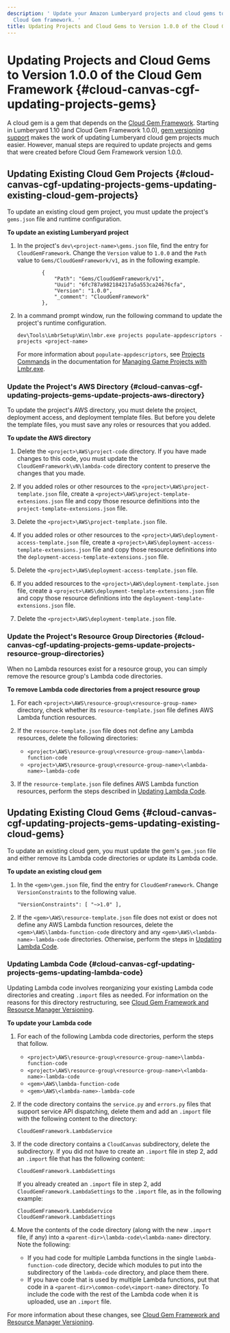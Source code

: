 ```yaml
---
description: ' Update your Amazon Lumberyard projects and cloud gems to version 1.0.0 of the
  Cloud Gem framework. '
title: Updating Projects and Cloud Gems to Version 1.0.0 of the Cloud Gem Framework
---
```

# Updating Projects and Cloud Gems to Version 1\.0\.0 of the Cloud Gem Framework {#cloud-canvas-cgf-updating-projects-gems}

A cloud gem is a gem that depends on the [Cloud Gem Framework](/docs/userguide/gems/cloud-canvas/framework-intro.md)\. Starting in Lumberyard 1\.10 \(and Cloud Gem Framework 1\.0\.0\), [gem versioning support](/docs/userguide/gems/cloud-canvas/cgf-rm-versioning.md) makes the work of updating Lumberyard cloud gem projects much easier\. However, manual steps are required to update projects and gems that were created before Cloud Gem Framework version 1\.0\.0\.

## Updating Existing Cloud Gem Projects {#cloud-canvas-cgf-updating-projects-gems-updating-existing-cloud-gem-projects}

To update an existing cloud gem project, you must update the project's `gems.json` file and runtime configuration\.

**To update an existing Lumberyard project**

1. In the project's `dev\<project-name>\gems.json` file, find the entry for `CloudGemFramework`\. Change the `Version` value to `1.0.0` and the `Path` value to `Gems/CloudGemFramework/v1`, as in the following example\.

   ```
           {
               "Path": "Gems/CloudGemFramework/v1",
               "Uuid": "6fc787a982184217a5a553ca24676cfa",
               "Version": "1.0.0",
               "_comment": "CloudGemFramework"
           },
   ```

1. In a command prompt window, run the following command to update the project's runtime configuration\.

   ```
   dev\Tools\LmbrSetup\Win\lmbr.exe projects populate-appdescriptors -projects <project-name>
   ```

   For more information about `populate-appdescriptors`, see [Projects Commands](/docs/userguide/lmbr-exe-project.md) in the documentation for [Managing Game Projects with Lmbr\.exe](/docs/userguide/lmbr-exe.md)\.

### Update the Project's AWS Directory {#cloud-canvas-cgf-updating-projects-gems-update-projects-aws-directory}

To update the project's AWS directory, you must delete the project, deployment access, and deployment template files\. But before you delete the template files, you must save any roles or resources that you added\.

**To update the AWS directory**

1. Delete the `<project>\AWS\project-code` directory\. If you have made changes to this code, you must update the `CloudGemFramework\vN\lambda-code` directory content to preserve the changes that you made\.

1. If you added roles or other resources to the `<project>\AWS\project-template.json` file, create a `<project>\AWS\project-template-extensions.json` file and copy those resource definitions into the `project-template-extensions.json` file\.

1. Delete the `<project>\AWS\project-template.json` file\.

1. If you added roles or other resources to the `<project>\AWS\deployment-access-template.json` file, create a `<project>\AWS\deployment-access-template-extensions.json` file and copy those resource definitions into the `deployment-access-template-extensions.json` file\.

1. Delete the `<project>\AWS\deployment-access-template.json` file\.

1. If you added resources to the `<project>\AWS\deployment-template.json` file, create a `<project>\AWS\deployment-template-extensions.json` file and copy those resource definitions into the `deployment-template-extensions.json` file\.

1. Delete the `<project>\AWS\deployment-template.json` file\.

### Update the Project's Resource Group Directories {#cloud-canvas-cgf-updating-projects-gems-update-projects-resource-group-directories}

When no Lambda resources exist for a resource group, you can simply remove the resource group's Lambda code directories\.

**To remove Lambda code directories from a project resource group**

1. For each `<project>\AWS\resource-group\<resource-group-name>` directory, check whether its `resource-template.json` file defines AWS Lambda function resources\.

1. If the `resource-template.json` file does not define any Lambda resources, delete the following directories:
   + `<project>\AWS\resource-group\<resource-group-name>\lambda-function-code`
   + `<project>\AWS\resource-group\<resource-group-name>\<lambda-name>-lambda-code `

1. If the `resource-template.json` file defines AWS Lambda function resources, perform the steps described in [Updating Lambda Code](#cloud-canvas-cgf-updating-projects-gems-updating-lambda-code)\.

## Updating Existing Cloud Gems {#cloud-canvas-cgf-updating-projects-gems-updating-existing-cloud-gems}

To update an existing cloud gem, you must update the gem's `gem.json` file and either remove its Lambda code directories or update its Lambda code\.

**To update an existing cloud gem**

1. In the `<gem>\gem.json` file, find the entry for `CloudGemFramework`\. Change `VersionConstraints` to the following value\.

   ```
   "VersionConstraints": [ "~>1.0" ],
   ```

1. If the `<gem>\AWS\resource-template.json` file does not exist or does not define any AWS Lambda function resources, delete the `<gem>\AWS\lambda-function-code` directory and any `<gem>\AWS\<lambda-name>-lambda-code` directories\. Otherwise, perform the steps in [Updating Lambda Code](#cloud-canvas-cgf-updating-projects-gems-updating-lambda-code)\.

### Updating Lambda Code {#cloud-canvas-cgf-updating-projects-gems-updating-lambda-code}

Updating Lambda code involves reorganizing your existing Lambda code directories and creating `.import` files as needed\. For information on the reasons for this directory restructuring, see [ Cloud Gem Framework and Resource Manager Versioning](/docs/userguide/gems/cloud-canvas/cgf-rm-versioning.md)\.

**To update your Lambda code**

1. For each of the following Lambda code directories, perform the steps that follow\.
   + `<project>\AWS\resource-group\<resource-group-name>\lambda-function-code`
   + `<project>\AWS\resource-group\<resource-group-name>\<lambda-name>-lambda-code`
   + `<gem>\AWS\lambda-function-code`
   + `<gem>\AWS\<lambda-name>-lambda-code`

1. If the code directory contains the `service.py` and `errors.py` files that support service API dispatching, delete them and add an `.import` file with the following content to the directory:

   ```
   CloudGemFramework.LambdaService
   ```

1. If the code directory contains a `CloudCanvas` subdirectory, delete the subdirectory\. If you did not have to create an `.import` file in step 2, add an `.import` file that has the following content:

   ```
   CloudGemFramework.LambdaSettings
   ```

   If you already created an `.import` file in step 2, add `CloudGemFramework.LambdaSettings` to the `.import` file, as in the following example:

   ```
   CloudGemFramework.LambdaService
   CloudGemFramework.LambdaSettings
   ```

1. Move the contents of the code directory \(along with the new `.import` file, if any\) into a `<parent-dir>\lambda-code\<lambda-name>` directory\. Note the following:
   + If you had code for multiple Lambda functions in the single `lambda-function-code` directory, decide which modules to put into the subdirectory of the `lambda-code` directory, and place them there\.
   + If you have code that is used by multiple Lambda functions, put that code in a `<parent-dir>\common-code\<import-name>` directory\. To include the code with the rest of the Lambda code when it is uploaded, use an `.import` file\.

For more information about these changes, see [ Cloud Gem Framework and Resource Manager Versioning](/docs/userguide/gems/cloud-canvas/cgf-rm-versioning.md)\.